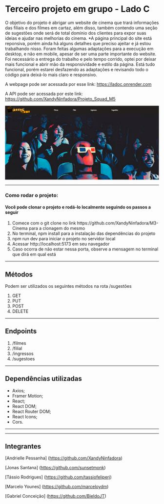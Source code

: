 # Terceiro projeto em grupo - Lado C
O objetivo do projeto é abrigar um website de cinema que trará informações das filiais e dos filmes em cartaz, além disso, também contendo uma seção de sugestões onde será de total domínio dos clientes para expor suas ideias e ajudar nas melhorias do cinema.
*A página principal do site está reponsiva, porém ainda há alguns detalhes que preciso ajeitar e já estou trabalhando nisso. Foram feitas algumas adaptações para a execução em desktop, e não em mobile, apesar de ser uma parte importante do website. Foi necessário a entrega do trabalho e pelo tempo corrido, optei por deixar mais funcional e abrir mão da responsividade e estilo da página. Está tudo funcional, porém estarei desfazendo as adaptações e revisando todo o código para deixá-lo mais claro e responsivo.

A webpage pode ser acessada por esse link: https://ladoc.onrender.com

A API pode ser acessada por este link: https://github.com/XandyNinfadora/Projeto_Squad_M5

<img src="site.png" width="700px"/>

<hr>
<h3> Como rodar o projeto:</h3>
<h4> Você pode clonar o projeto e rodá-lo localmente seguindo os passos a seguir</h4>
<ol>
<li> Comece com o git clone no link https://github.com/XandyNinfadora/M3-Cinema para a clonagem do mesmo </li>
<li> No terminal, npm install para a instalação das dependências do projeto </li>
<li> npm run dev para iniciar o projeto no servidor local </li>
<li> Acessar http://localhost:5173 em seu navegador </li>
<li> Caso ocorra de não estar nessa porta, observe a mensagem no terminal que dirá em qual está </li>
</ol>

<hr>

## Métodos
Podem ser utilizados os seguintes métodos na rota /sugestões
<ol>
<li> GET </li>
<li> PUT </li>
<li> POST </li>
<li> DELETE </li>
</ol>

<hr>

## Endpoints
<ol>
<li> /filmes </li>
<li> /filial </li>
<li> /ingressos </li>
<li> /sugestoes </li>
</ol>

<hr>

## Dependências utilizadas
- Axios;
- Framer Motion;
- React;
- React DOM; 
- React Router DOM;
- React Icons;
- Cors.

<hr>


<hr>

## Integrantes

[Andrielle Pessanha] (https://github.com/XandyNinfadora)

[Jonas Santana] (https://github.com/sunsetmonk)

[Tássio Rodrigues] (https://github.com/tassiofeliperj)

[Marcelo Younes] (https://github.com/marceloydm)

[Gabriel Conceição] (https://github.com/BieldoJT)

<br>
